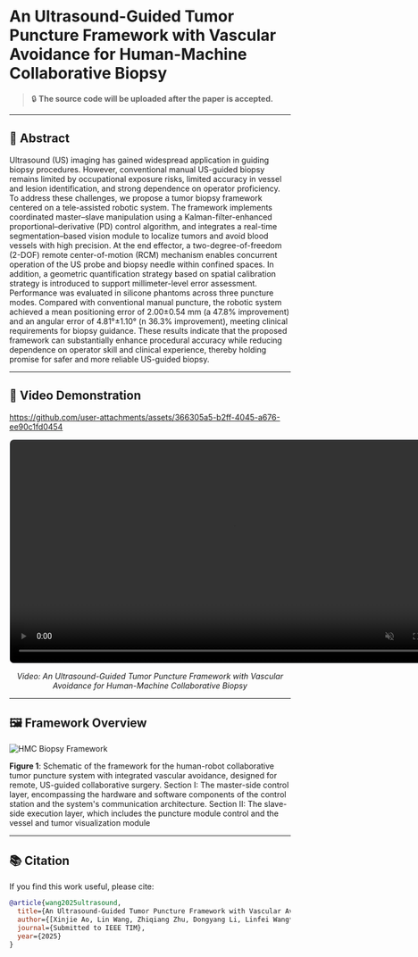 # An Ultrasound-Guided Tumor Puncture Framework with Vascular Avoidance for Human-Machine Collaborative Biopsy

> 🔒 **The source code will be uploaded after the paper is accepted.**

---

## 📄 Abstract

Ultrasound (US) imaging has gained widespread application in guiding biopsy procedures. However, conventional manual US-guided biopsy remains limited by occupational exposure risks, limited accuracy in vessel and lesion identification, and strong dependence on operator proficiency. To address these challenges, we propose a tumor biopsy framework centered on a tele-assisted robotic system. The framework implements coordinated master–slave manipulation using a Kalman-filter-enhanced proportional–derivative (PD) control algorithm, and integrates a real-time segmentation–based vision module to localize tumors and avoid blood vessels with high precision. At the end effector, a two-degree-of-freedom (2-DOF) remote center-of-motion (RCM) mechanism enables concurrent operation of the US probe and biopsy needle within confined spaces. In addition, a geometric quantification strategy based on spatial calibration strategy is introduced to support millimeter-level error assessment. Performance was evaluated in silicone phantoms across three puncture modes. Compared with conventional manual puncture, the robotic system achieved a mean positioning error of 2.00±0.54 mm (a 47.8% improvement) and an angular error of 4.81°±1.10° (n 36.3% improvement), meeting clinical requirements for biopsy guidance. These results indicate that the proposed framework can substantially enhance procedural accuracy while reducing dependence on operator skill and clinical experience, thereby holding promise for safer and more reliable US-guided biopsy.

---

## 🎥 Video Demonstration
https://github.com/user-attachments/assets/366305a5-b2ff-4045-a676-ee90c1fd0454
<!-- 直接嵌入视频，支持 mp4/webm -->
<video width="800" controls autoplay loop muted style="border: 1px solid #e1e4e8; border-radius: 8px; display: block; margin: 0 auto;">
  <source src="videos/demo.mp4" type="video/mp4">
  Your browser does not support the video tag.
</video>

<p align="center">
  <em>Video: An Ultrasound-Guided Tumor Puncture Framework with Vascular Avoidance for Human-Machine Collaborative Biopsy</em>
</p>


---

## 🖼️ Framework Overview

![HMC Biopsy Framework](fig1.png)

**Figure 1**: Schematic of the framework for the human-robot collaborative tumor puncture system with integrated vascular avoidance, designed for remote, US-guided collaborative surgery. Section I: The master-side control layer, encompassing the hardware and software components of the control station and the system's communication architecture. Section II: The slave-side execution layer, which includes the puncture module control and the vessel and tumor visualization module

---

## 📚 Citation

If you find this work useful, please cite:

```bibtex
@article{wang2025ultrasound,
  title={An Ultrasound-Guided Tumor Puncture Framework with Vascular Avoidance for Human-Machine Collaborative Biopsy},
  author={[Xinjie Ao, Lin Wang, Zhiqiang Zhu, Dongyang Li, Linfei Wang*, and Yonghang Tai},
  journal={Submitted to IEEE TIM},
  year={2025}
}


